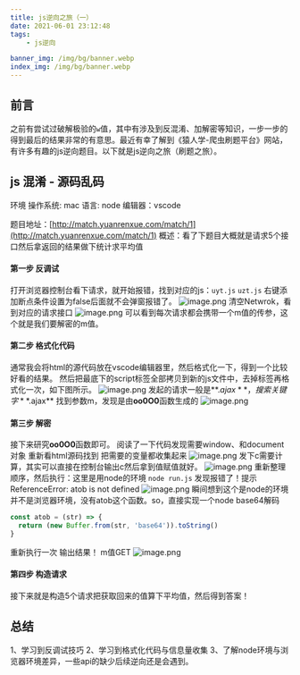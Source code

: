 ```yaml
---
title: js逆向之旅（一）
date: 2021-06-01 23:12:48
tags:
	- js逆向

banner_img: /img/bg/banner.webp
index_img: /img/bg/banner.webp
---
```



## 前言


之前有尝试过破解极验的`w`值，其中有涉及到反混淆、加解密等知识，一步一步的得到最后的结果非常的有意思。最近有幸了解到《猿人学-爬虫刷题平台》网站，有许多有趣的js逆向题目。以下就是js逆向之旅（刷题之旅）。


## js 混淆 - 源码乱码
环境
操作系统: mac
语言: node
编辑器：vscode


题目地址：[http://match.yuanrenxue.com/match/1](http://match.yuanrenxue.com/match/1)
概述：看了下题目大概就是请求5个接口然后拿返回的结果做下统计求平均值
#### 第一步 反调试
打开浏览器控制台看下请求，就开始报错，找到对应的js：`uyt.js` `uzt.js`
右键添加断点条件设置为false后面就不会弹窗报错了。
![image.png](https://cdn.nlark.com/yuque/0/2021/png/151680/1622562064467-35f5a77c-27af-4f4c-b84b-07ed75b87a0a.png#height=373&id=rzlkY&margin=%5Bobject%20Object%5D&name=image.png&originHeight=746&originWidth=1230&originalType=binary&size=119500&status=done&style=none&width=615)
清空Netwrok，看到对应的请求接口 
![image.png](https://cdn.nlark.com/yuque/0/2021/png/151680/1622562187800-876e4fe3-9913-4958-9a3f-da6934596b90.png#height=91&id=VKqXW&margin=%5Bobject%20Object%5D&name=image.png&originHeight=182&originWidth=1704&originalType=binary&size=41755&status=done&style=none&width=852)
可以看到每次请求都会携带一个m值的传参，这个就是我们要解密的m值。

#### 第二步 格式化代码
通常我会将html的源代码放在vscode编辑器里，然后格式化一下，得到一个比较好看的结果。
然后把最底下的script标签全部拷贝到新的js文件中，去掉标签再格式化一次，如下图所示。
![image.png](https://cdn.nlark.com/yuque/0/2021/png/151680/1622562603808-1aa3f000-bbb2-4359-8ffe-7097abe041fc.png#height=431&id=Cw4wk&margin=%5Bobject%20Object%5D&name=image.png&originHeight=862&originWidth=908&originalType=binary&size=92346&status=done&style=none&width=454)
发起的请求一般是**$.ajax**，搜索关键字 **$.ajax**
找到参数m，发现是由**oo0O0**函数生成的
![image.png](https://cdn.nlark.com/yuque/0/2021/png/151680/1622562874665-bedd3de8-b79c-424a-984f-dd26fbbafeff.png#height=95&id=TxLRw&margin=%5Bobject%20Object%5D&name=image.png&originHeight=190&originWidth=1142&originalType=binary&size=43356&status=done&style=none&width=571)
#### 第三步 解密
接下来研究**oo0O0**函数即可。
阅读了一下代码发现需要window、和document对象 重新看html源码找到
把需要的变量都收集起来
![image.png](https://cdn.nlark.com/yuque/0/2021/png/151680/1622564194490-44c74078-140d-4068-9abe-985da6644164.png#height=127&id=olfgr&margin=%5Bobject%20Object%5D&name=image.png&originHeight=254&originWidth=1736&originalType=binary&size=66569&status=done&style=none&width=868)
发下c需要计算，其实可以直接在控制台输出c然后拿到值赋值就好。
![image.png](https://cdn.nlark.com/yuque/0/2021/png/151680/1622564439686-8d6af3f2-c00e-4bc4-b62e-e68e23c09225.png#height=287&id=N6B6s&margin=%5Bobject%20Object%5D&name=image.png&originHeight=574&originWidth=1262&originalType=binary&size=102406&status=done&style=none&width=631)
重新整理顺序，然后执行：这里是用node的环境 `node run.js`
发现报错了！提示 ReferenceError: atob is not defined
![image.png](https://cdn.nlark.com/yuque/0/2021/png/151680/1622564582018-04eff6fc-5188-4a8c-b9db-399ec38c214f.png#height=57&id=BU0vp&margin=%5Bobject%20Object%5D&name=image.png&originHeight=114&originWidth=1244&originalType=binary&size=16218&status=done&style=none&width=622)
瞬间想到这个是node的环境并不是浏览器环境，没有atob这个函数。so，直接实现一个node base64解码
```javascript
const atob = (str) => {
  return (new Buffer.from(str, 'base64')).toString()
}
```
重新执行一次 输出结果！ m值GET
![image.png](https://cdn.nlark.com/yuque/0/2021/png/151680/1622565241837-2a29c26a-f984-4d29-a119-4b2fa21a5dfd.png#height=58&id=xT3hH&margin=%5Bobject%20Object%5D&name=image.png&originHeight=116&originWidth=804&originalType=binary&size=11896&status=done&style=none&width=402)
#### 第四步 构造请求
接下来就是构造5个请求把获取回来的值算下平均值，然后得到答案！




## 总结


1、学习到反调试技巧
2、学习到格式化代码与信息量收集
3、了解node环境与浏览器环境差异，一些api的缺少后续逆向还是会遇到。